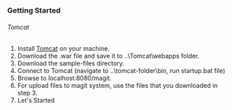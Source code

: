 ### Getting Started

###### Tomcat

1. Install [Tomcat](https://tomcat.apache.org/) on your machine.
2. Download the .war file and save it to ..\Tomcat\webapps folder.
3. Download the sample-files directory.
4. Connect to Tomcat (navigate to ..\tomcat-folder\bin, run startup.bat file)
5. Browse to localhost:8080/magit.
6. For upload files to magit system, use the files that you downloaded in step 3.
6. Let's Started
